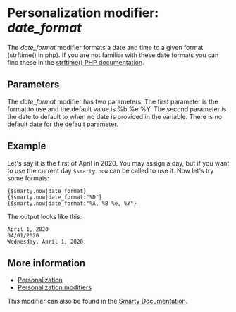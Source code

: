 # Personalization modifier: *date_format*

The *date_format* modifier formats a date and time to a given format (strftime() in php). 
If you are not familiar with these date formats you can find these in the 
[strftime() PHP documentation](http://php.net/manual/en/function.strftime.php).

## Parameters

The *date_format* modifier has two parameters. The first parameter is the 
format to use and the default value is %b %e %Y. The second parameter is 
the date to default to when no date is provided in the variable. There is 
no default date for the default parameter.

## Example

Let's say it is the first of April in 2020. You may assign a day, but if 
you want to use the current day `$smarty.now` can be called to use it. 
Now let's try some formats:

    {$smarty.now|date_format}
    {$smarty.now|date_format:"%D"}
    {$smarty.now|date_format:"%A, %B %e, %Y"}
    
The output looks like this:

    April 1, 2020
    04/01/2020
    Wednesday, April 1, 2020

## More information

* [Personalization](./personalization)
* [Personalization modifiers](./personalization-modifiers)

This modifier can also be found in the [Smarty Documentation](http://www.smarty.net/docs/en/language.modifier.date.format.tpl).
